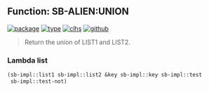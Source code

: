 ## Function: SB-ALIEN:UNION
[![package](https://img.shields.io/badge/Package-SB--ALIEN-5f9ea0.svg?style=social&colorA=999999)](../) [![type](https://img.shields.io/badge/Type-Function-5f9ea0.svg?style=social&colorA=999999)](../#function) [![clhs](https://img.shields.io/badge/CLHS-UNION-5f9ea0.svg?style=social&colorA=999999)](http://www.lispworks.com/documentation/HyperSpec/Body/f_unionc.htm) [![github](https://img.shields.io/badge/GitHub-View_the_source-5f9ea0.svg?style=social&colorA=999999&logo=github)](https://github.com/sbcl/sbcl/blob/master/src/code/list.lisp/) 

> Return the union of LIST1 and LIST2.

### Lambda list
```cl
(sb-impl::list1 sb-impl::list2 &key sb-impl::key sb-impl::test
 sb-impl::test-not)
```
